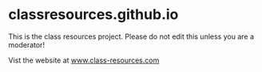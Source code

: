 # classresources.github.io

This is the class resources project. Please do not edit this unless you are a moderator!

Vist the website at www.class-resources.com
